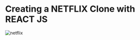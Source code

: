 # Creating a NETFLIX Clone with REACT JS

![netflix](https://user-images.githubusercontent.com/55413701/135535184-94a49b3f-404a-410d-a5d4-cbd82c353769.png)


